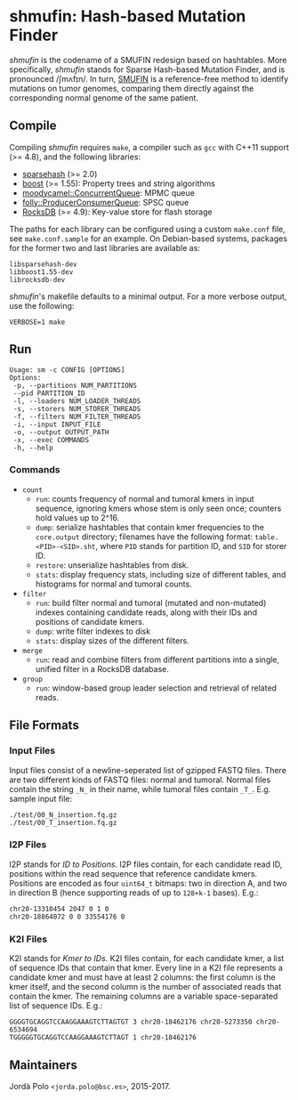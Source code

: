 # shmufin: Hash-based Mutation Finder

*shmufin* is the codename of a SMUFIN redesign based on hashtables. More
specifically, *shmufin* stands for Sparse Hash-based Mutation Finder, and is
pronounced /ʃmʌfɪn/. In turn, [SMUFIN][smufin] is a reference-free method to
identify mutations on tumor genomes, comparing them directly against the
corresponding normal genome of the same patient.

## Compile

Compiling *shmufin* requires `make`, a compiler such as `gcc` with C++11
support (>= 4.8), and the following libraries:

 - [sparsehash][sparsehash] (>= 2.0)
 - [boost][boost] (>= 1.55): Property trees and string algorithms
 - [moodycamel::ConcurrentQueue][concurrentq]: MPMC queue
 - [folly::ProducerConsumerQueue][folly]: SPSC queue
 - [RocksDB][rocksdb] (>= 4.9): Key-value store for flash storage

The paths for each library can be configured using a custom `make.conf` file,
see `make.conf.sample` for an example. On Debian-based systems, packages for
the former two and last libraries are available as:

 ```
 libsparsehash-dev
 libboost1.55-dev
 librocksdb-dev
 ```

*shmufin*'s makefile defaults to a minimal output. For a more verbose output,
use the following:

 ```
 VERBOSE=1 make
 ```

## Run

 ```
 Usage: sm -c CONFIG [OPTIONS]
 Options:
  -p, --partitions NUM_PARTITIONS
  --pid PARTITION_ID
  -l, --loaders NUM_LOADER_THREADS
  -s, --storers NUM_STORER_THREADS
  -f, --filters NUM_FILTER_THREADS
  -i, --input INPUT_FILE
  -o, --output OUTPUT_PATH
  -x, --exec COMMANDS
  -h, --help
 ```

### Commands

 * `count`
   * `run`: counts frequency of normal and tumoral kmers in input sequence,
     ignoring kmers whose stem is only seen once; counters hold values up to
     2^16.
   * `dump`: serialize hashtables that contain kmer frequencies to the
     `core.output` directory; filenames have the following format:
     `table.<PID>-<SID>.sht`, where `PID` stands for partition ID, and `SID`
     for storer ID.
   * `restore`: unserialize hashtables from disk.
   * `stats`: display frequency stats, including size of different tables, and
     histograms for normal and tumoral counts.
 * `filter`
   * `run`: build filter normal and tumoral (mutated and non-mutated) indexes
     containing candidate reads, along with their IDs and positions of
     candidate kmers.
   * `dump`: write filter indexes to disk
   * `stats`: display sizes of the different filters.
 * `merge`
   * `run`: read and combine filters from different partitions into a single,
     unified filter in a RocksDB database.
 * `group`
   * `run`: window-based group leader selection and retrieval of related
     reads.

## File Formats

### Input Files

Input files consist of a newline-seperated list of gzipped FASTQ files. There
are two different kinds of FASTQ files: normal and tumoral. Normal files
contain the string `_N_` in their name, while tumoral files contain `_T_`.
E.g. sample input file:

 ```
 ./test/00_N_insertion.fq.gz
 ./test/00_T_insertion.fq.gz
 ```

### I2P Files

I2P stands for *ID to Positions*. I2P files contain, for each candidate read
ID, positions within the read sequence that reference candidate kmers.
Positions are encoded as four `uint64_t` bitmaps: two in direction A, and two
in direction B (hence supporting reads of up to `128+k-1` bases). E.g.:

 ```
 chr20-13310454 2047 0 1 0
 chr20-18864072 0 0 33554176 0
 ```

### K2I Files

K2I stands for *Kmer to IDs*. K2I files contain, for each candidate kmer, a
list of sequence IDs that contain that kmer. Every line in a K2I file
represents a candidate kmer and must have at least 2 columns: the first column
is the kmer itself, and the second column is the number of associated reads
that contain the kmer. The remaining columns are a variable space-separated
list of sequence IDs. E.g.:

 ```
 GGGGTGCAGGTCCAAGGAAAGTCTTAGTGT 3 chr20-18462176 chr20-5273350 chr20-6534694
 TGGGGGTGCAGGTCCAAGGAAAGTCTTAGT 1 chr20-18462176
 ```

## Maintainers

Jordà Polo `<jorda.polo@bsc.es>`, 2015-2017.

[smufin]: http://cg.bsc.es/smufin/ "SMUFIN"
[boost]: http://www.boost.org/ "Boost"
[sparsehash]: https://github.com/sparsehash/sparsehash "Sparse Hash"
[folly]: https://github.com/facebook/folly "Folly"
[rocksdb]: https://github.com/facebook/rocksdb "RocksDB"
[concurrentq]: https://github.com/cameron314/concurrentqueue "ConcurrentQueue"
